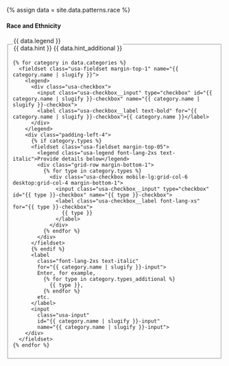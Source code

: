 {% assign data = site.data.patterns.race %}

<h4 class="site-preview-heading">Race and Ethnicity</h4>
<form class="usa-form usa-form--large">
  <fieldset name="race-and-ethnicity" class="usa-fieldset" aria-multiselectable="true">
    <legend class="usa-legend">
      <label>
        <span class="text-bold">{{ data.legend }}</span> <br/>
        <span class="text-italic">{{ data.hint }} {{ data.hint_additional }}</span>
      </label>
    </legend>

    {% for category in data.categories %}
      <fieldset class="usa-fieldset margin-top-1" name="{{ category.name | slugify }}">
        <legend>
          <div class="usa-checkbox">
            <input class="usa-checkbox__input" type="checkbox" id="{{ category.name | slugify }}-checkbox" name="{{ category.name | slugify }}-checkbox">
            <label class="usa-checkbox__label text-bold" for="{{ category.name | slugify }}-checkbox">{{ category.name }}</label>
          </div>
        </legend>
        <div class="padding-left-4">
          {% if category.types %}
          <fieldset class="usa-fieldset margin-top-05">
            <legend class="usa-legend font-lang-2xs text-italic">Provide details below</legend>
            <div class="grid-row margin-bottom-1">
              {% for type in category.types %}
                <div class="usa-checkbox mobile-lg:grid-col-6 desktop:grid-col-4 margin-bottom-1">
                  <input class="usa-checkbox__input" type="checkbox" id="{{ type }}-checkbox" name="{{ type }}-checkbox">
                  <label class="usa-checkbox__label font-lang-xs" for="{{ type }}-checkbox">
                    {{ type }}
                  </label>
                </div>
              {% endfor %}
            </div>
          </fieldset>
          {% endif %}
          <label
            class="font-lang-2xs text-italic"
            for="{{ category.name | slugify }}-input">
            Enter, for example,
              {% for type in category.types_additional %}
                {{ type }},
              {% endfor %}
            etc.
          </label>
          <input
            class="usa-input"
            id="{{ category.name | slugify }}-input"
            name="{{ category.name | slugify }}-input">
        </div>
      </fieldset>
    {% endfor %}
  </fieldset>
</form>